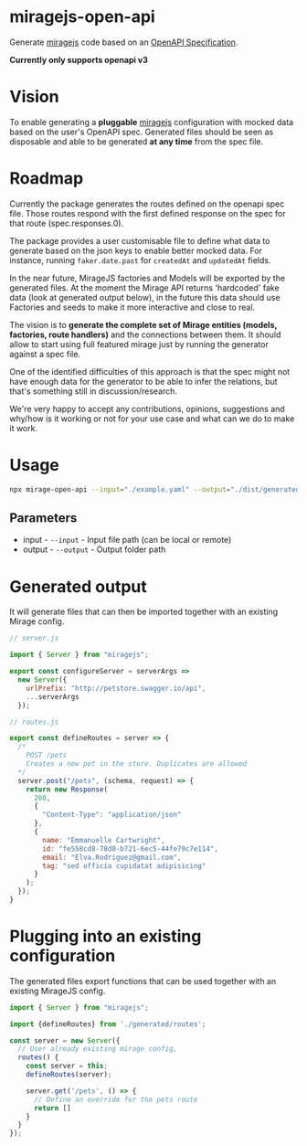 # miragejs-open-api

Generate [miragejs](https://miragejs.com/) code based on an [OpenAPI Specification](https://github.com/OAI/OpenAPI-Specification).

**Currently only supports openapi v3**

# Vision

To enable generating a **pluggable** [miragejs](https://miragejs.com/) configuration with mocked data based on the user's OpenAPI spec. Generated files should be seen as disposable and able to be generated **at any time** from the spec file.

# Roadmap

Currently the package generates the routes defined on the openapi spec file. Those routes respond with the first defined response on the spec for that route (spec.responses.0).

The package provides a user customisable file to define what data to generate based on the json keys to enable better mocked data. For instance, running `faker.date.past` for `createdAt` and `updatedAt` fields.

In the near future, MirageJS factories and Models will be exported by the generated files. At the moment the Mirage API returns 'hardcoded' fake data (look at generated output below), in the future this data should use Factories and seeds to make it more interactive and close to real.

The vision is to **generate the complete set of Mirage entities (models, factories, route handlers)** and the connections between them. It should allow to start using full featured mirage just by running the generator against a spec file.

One of the identified difficulties of this approach is that the spec might not have enough data for the generator to be able to infer the relations, but that's something still in discussion/research.

We're very happy to accept any contributions, opinions, suggestions and why/how is it working or not for your use case and what can we do to make it work.

# Usage

```sh
npx mirage-open-api --input="./example.yaml" --output="./dist/generated-mirage"
```

## Parameters

- input - `--input` - Input file path (can be local or remote)
- output - `--output` - Output folder path

# Generated output

It will generate files that can then be imported together with an existing Mirage config.

```js
// server.js

import { Server } from "miragejs";

export const configureServer = serverArgs =>
  new Server({
    urlPrefix: "http://petstore.swagger.io/api",
    ...serverArgs
  });

```

```js
// routes.js

export const defineRoutes = server => {
  /*
    POST /pets
    Creates a new pet in the store. Duplicates are allowed
  */
  server.post("/pets", (schema, request) => {
    return new Response(
      200,
      {
        "Content-Type": "application/json"
      },
      {
        name: "Emmanuelle Cartwright",
        id: "fe558cd8-78d0-b721-6ec5-44fe79c7e114",
        email: "Elva.Rodriguez@gmail.com",
        tag: "sed officia cupidatat adipisicing"
      }
    );
  });
}

```

# Plugging into an existing configuration

The generated files export functions that can be used together with an existing MirageJS config.

```js
import { Server } from "miragejs";

import {defineRoutes} from './generated/routes';

const server = new Server({
  // User already existing mirage config,
  routes() {
    const server = this;
    defineRoutes(server);

    server.get('/pets', () => {
      // Define an override for the pets route
      return []
    }
  }
});

```
